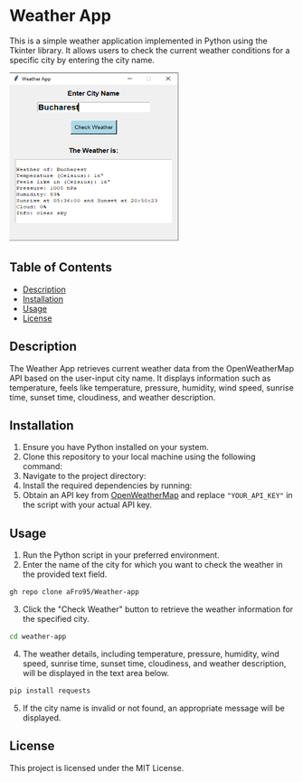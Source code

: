 # Weather App

This is a simple weather application implemented in Python using the Tkinter library. It allows users to check the current weather conditions for a specific city by entering the city name.

<img src="Weather.png" alt="Weather" style="width: 300px; height: 300px">

## Table of Contents
- [Description](#description)
- [Installation](#installation)
- [Usage](#usage)
- [License](#license)

## Description

The Weather App retrieves current weather data from the OpenWeatherMap API based on the user-input city name. It displays information such as temperature, feels like temperature, pressure, humidity, wind speed, sunrise time, sunset time, cloudiness, and weather description.

## Installation

1. Ensure you have Python installed on your system.
2. Clone this repository to your local machine using the following command:
3. Navigate to the project directory:
4. Install the required dependencies by running:
5. Obtain an API key from [OpenWeatherMap](https://openweathermap.org/api) and replace `"YOUR_API_KEY"` in the script with your actual API key.

## Usage

1. Run the Python script in your preferred environment.
2. Enter the name of the city for which you want to check the weather in the provided text field.
```sh
gh repo clone aFro95/Weather-app
```
3. Click the "Check Weather" button to retrieve the weather information for the specified city.
```sh
cd weather-app
```
4. The weather details, including temperature, pressure, humidity, wind speed, sunrise time, sunset time, cloudiness, and weather description, will be displayed in the text area below.
```sh
pip install requests
```
5. If the city name is invalid or not found, an appropriate message will be displayed.

## License

This project is licensed under the MIT License.
